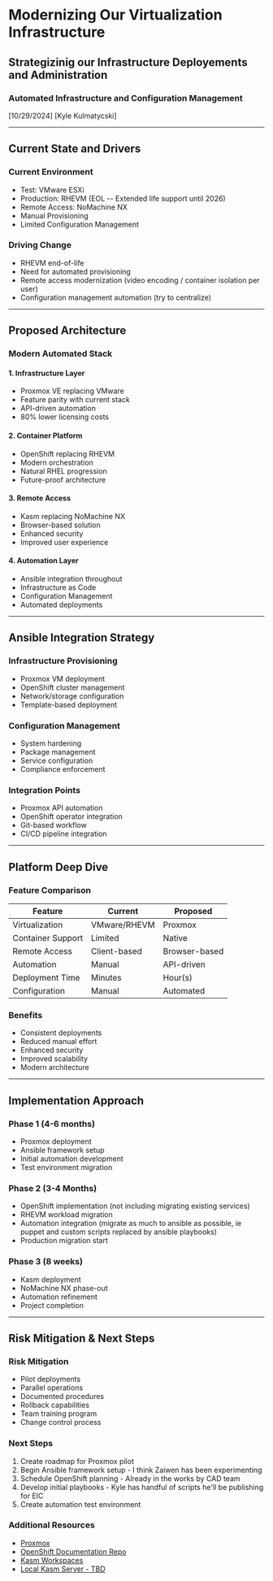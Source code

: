 # Modernizing Our Virtualization Infrastructure
## Strategizinig our Infrastructure Deployements and Administration

### Automated Infrastructure and Configuration Management
[10/29/2024]
[Kyle Kulmatycski]

---

## Current State and Drivers

### Current Environment
* Test: VMware ESXi
* Production: RHEVM (EOL -- Extended life support until 2026)
* Remote Access: NoMachine NX
* Manual Provisioning
* Limited Configuration Management

### Driving Change
* RHEVM end-of-life
* Need for automated provisioning
* Remote access modernization (video encoding / container isolation per user)
* Configuration management automation (try to centralize)

---

## Proposed Architecture

### Modern Automated Stack

#### 1. Infrastructure Layer
* Proxmox VE replacing VMware
* Feature parity with current stack
* API-driven automation
* 80% lower licensing costs

#### 2. Container Platform
* OpenShift replacing RHEVM
* Modern orchestration
* Natural RHEL progression
* Future-proof architecture

#### 3. Remote Access
* Kasm replacing NoMachine NX
* Browser-based solution
* Enhanced security
* Improved user experience

#### 4. Automation Layer
* Ansible integration throughout
* Infrastructure as Code
* Configuration Management
* Automated deployments

---

## Ansible Integration Strategy

### Infrastructure Provisioning
* Proxmox VM deployment
* OpenShift cluster management
* Network/storage configuration
* Template-based deployment

### Configuration Management
* System hardening
* Package management
* Service configuration
* Compliance enforcement

### Integration Points
* Proxmox API automation
* OpenShift operator integration
* Git-based workflow
* CI/CD pipeline integration

---

## Platform Deep Dive

### Feature Comparison

| Feature | Current | Proposed |
|---------|---------|----------|
| Virtualization | VMware/RHEVM | Proxmox |
| Container Support | Limited | Native |
| Remote Access | Client-based | Browser-based |
| Automation | Manual | API-driven |
| Deployment Time | Minutes | Hour(s) |
| Configuration | Manual | Automated |

### Benefits
* Consistent deployments
* Reduced manual effort
* Enhanced security
* Improved scalability
* Modern architecture

---

## Implementation Approach

### Phase 1 (4-6 months)
* Proxmox deployment 
* Ansible framework setup
* Initial automation development
* Test environment migration

### Phase 2 (3-4 Months)
* OpenShift implementation (not including migrating existing services)
* RHEVM workload migration
* Automation integration (migrate as much to ansible as possible, ie puppet and custom scripts replaced by ansible playbooks)
* Production migration start

### Phase 3 (8 weeks)
* Kasm deployment
* NoMachine NX phase-out
* Automation refinement
* Project completion

---

## Risk Mitigation & Next Steps

### Risk Mitigation
* Pilot deployments
* Parallel operations
* Documented procedures
* Rollback capabilities
* Team training program
* Change control process

### Next Steps
1. Create roadmap for Proxmox pilot
2. Begin Ansible framework setup - I think Zaiwen has been experimenting 
3. Schedule OpenShift planning - Already in the works by CAD team
4. Develop initial playbooks - Kyle has handful of scripts he'll be publishing for EIC 
5. Create automation test environment


### Additional Resources
* [Proxmox](https://proxmox.com/en/)
* [OpenShift Documentation Repo](https://docs.openshift.com/)
* [Kasm Workspaces](https://kasmweb.com/)
* [Local Kasm Server  - TBD](localhost)
  


